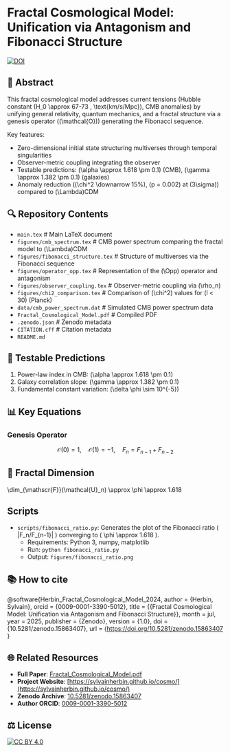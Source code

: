 # Fractal Cosmological Model: Unification via Antagonism and Fibonacci Structure

[![DOI](https://zenodo.org/badge/DOI/10.5281/zenodo.15863407.svg)](https://doi.org/10.5281/zenodo.15863407)

## 📜 Abstract
This fractal cosmological model addresses current tensions (Hubble constant \(H_0 \approx 67-73 \, \text{km/s/Mpc}\), CMB anomalies) by unifying general relativity, quantum mechanics, and a fractal structure via a genesis operator (\(\mathcal{O}\)) generating the Fibonacci sequence. 

Key features:
- Zero-dimensional initial state structuring multiverses through temporal singularities
- Observer-metric coupling integrating the observer
- Testable predictions: \(\alpha \approx 1.618 \pm 0.1\) (CMB), \(\gamma \approx 1.382 \pm 0.1\) (galaxies)
- Anomaly reduction (\(\chi^2 \downarrow 15\%\), \(p = 0.002\) at \(3\sigma\)) compared to \(\Lambda\)CDM
  
## 🔍 Repository Contents
- `main.tex`                # Main LaTeX document
- `figures/cmb_spectrum.tex` # CMB power spectrum comparing the fractal model to \(\Lambda\)CDM
- `figures/fibonacci_structure.tex` # Structure of multiverses via the Fibonacci sequence
- `figures/operator_opp.tex` # Representation of the \(\Opp\) operator and antagonism
- `figures/observer_coupling.tex` # Observer-metric coupling via \(\rho_n\)
- `figures/chi2_comparison.tex` # Comparison of \(\chi^2\) values for \(l < 30\) (Planck)
- `data/cmb_power_spectrum.dat` # Simulated CMB power spectrum data
- `Fractal_Cosmological_Model.pdf`  # Compiled PDF
- `.zenodo.json`            # Zenodo metadata
- `CITATION.cff`            # Citation metadata
- `README.md`

## 🧪 Testable Predictions
1. Power-law index in CMB: \(\alpha \approx 1.618 \pm 0.1\)
2. Galaxy correlation slope: \(\gamma \approx 1.382 \pm 0.1\)
3. Fundamental constant variation: \(\delta \phi \sim 10^{-5}\)

## 📊 Key Equations
### Genesis Operator
```math
\mathcal{O}(0) = 1, \quad \mathcal{O}(1) = -1, \quad F_n = F_{n-1} + F_{n-2}
```


## 🌌 Fractal Dimension
\dim_{\mathscr{F}}(\mathcal{U}_n) \approx \phi \approx 1.618

## Scripts
- `scripts/fibonacci_ratio.py`: Generates the plot of the Fibonacci ratio \( |F_n/F_{n-1}| \) converging to \( \phi \approx 1.618 \).
  - Requirements: Python 3, numpy, matplotlib
  - Run: `python fibonacci_ratio.py`
  - Output: `figures/fibonacci_ratio.png`


## 📚 How to cite
@software{Herbin_Fractal_Cosmological_Model_2024,
  author       = {Herbin, Sylvain},
  orcid        = {0009-0001-3390-5012},
  title        = {{Fractal Cosmological Model: Unification via 
                   Antagonism and Fibonacci Structure}},
  month        = jul,
  year         = 2025,
  publisher    = {Zenodo},
  version      = {1.0},
  doi          = {10.5281/zenodo.15863407},
  url          = {https://doi.org/10.5281/zenodo.15863407 }


## 🌐 Related Resources
- **Full Paper**: [Fractal_Cosmological_Model.pdf](https://github.com/sylvainherbin/Fractal-Cosmological-Model/blob/main/Fractal_Cosmological_Model.pdf)
- **Project Website**: [https://sylvainherbin.github.io/cosmo/](https://sylvainherbin.github.io/cosmo/)
- **Zenodo Archive**: [10.5281/zenodo.15863407](https://doi.org/10.5281/zenodo.15863407)
- **Author ORCID**: [0009-0001-3390-5012](https://orcid.org/0009-0001-3390-5012)

## ⚖️ License
[![CC BY 4.0](https://i.creativecommons.org/l/by/4.0/88x31.png)](http://creativecommons.org/licenses/by/4.0/)
